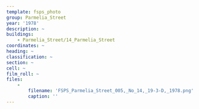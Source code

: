 ```yaml
---
template: fsps_photo
group: Parmelia_Street
year: '1978'
description: ~
buildings:
    - Parmelia_Street/14_Parmelia_Street
coordinates: ~
heading: ~
classification: ~
section: ~
cell: ~
film_roll: ~
files:
    -
        filename: 'FSPS_Parmelia_Street_005,_No_14,_19-3-D,_1978.png'
        caption: ''
---
```

